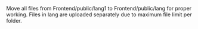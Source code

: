 Move all files from Frontend/public/lang1 to Frontend/public/lang for proper working.
Files in lang are uploaded separately due to maximum file limit per folder.
